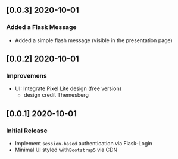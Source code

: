 
## [0.0.3] 2020-10-01
### Added a Flask Message  

- Added a simple flash message (visible in the presentation page)

## [0.0.2] 2020-10-01
### Improvemens

- UI: Integrate Pixel Lite design (free version)
  - design credit Themesberg

## [0.0.1] 2020-10-01
### Initial Release

- Implement `session-based` authentication via Flask-Login
- Minimal UI styled with`Bootstrap5` via CDN
